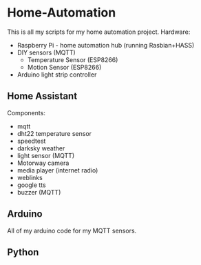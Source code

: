 # Home-Automation
This is all my scripts for my home automation project.
Hardware:
 - Raspberry Pi - home automation hub (running Rasbian+HASS)
 - DIY sensors (MQTT)
   - Temperature Sensor (ESP8266)
   - Motion Sensor (ESP8266)
 - Arduino light strip controller


## Home Assistant
Components:
 - mqtt
 - dht22 temperature sensor
 - speedtest
 - darksky weather
 - light sensor (MQTT)
 - Motorway camera
 - media player (internet radio)
 - weblinks
 - google tts
 - buzzer (MQTT)

## Arduino
All of my arduino code for my MQTT sensors.


## Python




